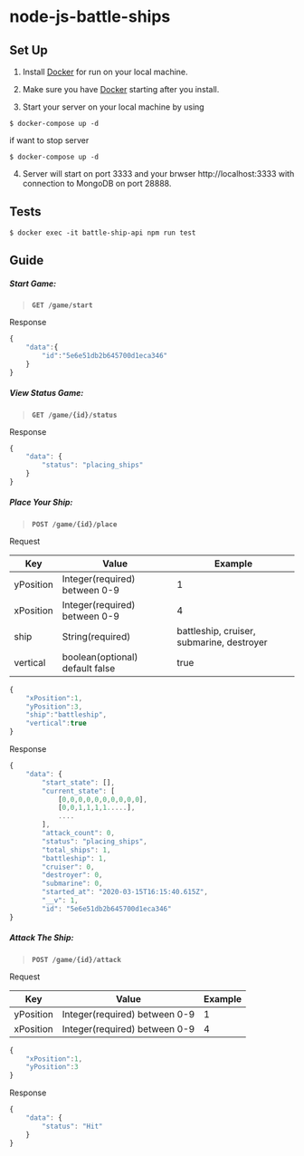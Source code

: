 # node-js-battle-ships

## Set Up

1. Install [Docker](https://www.docker.com/products/docker-desktop) for run on your local machine.

2. Make sure you have [Docker](https://www.docker.com/products/docker-desktop) starting after you install.
3. Start your server on your local machine by using

```
$ docker-compose up -d
```

if want to stop server

```
$ docker-compose up -d
```

4. Server will start on port 3333 and your brwser http://localhost:3333 with connection to MongoDB on port 28888.

## Tests

```
$ docker exec -it battle-ship-api npm run test
```

## Guide

##### Start Game:

> **`GET /game/start`**

Response

```javascript
{
    "data":{
        "id":"5e6e51db2b645700d1eca346"
    }
}
```

##### View Status Game:

> **`GET /game/{id}/status`**

Response

```javascript
{
    "data": {
        "status": "placing_ships"
    }
}
```

##### Place Your Ship:

> **`POST /game/{id}/place`**

Request

| Key       | Value                           | Example                                   |
| --------- | ------------------------------- | ----------------------------------------- |
| yPosition | Integer(required) between 0-9   | 1                                         |
| xPosition | Integer(required) between 0-9   | 4                                         |
| ship      | String(required)                | battleship, cruiser, submarine, destroyer |
| vertical  | boolean(optional) default false | true                                      |

```javascript
{
	"xPosition":1,
	"yPosition":3,
	"ship":"battleship",
	"vertical":true
}
```

Response

```javascript
{
    "data": {
        "start_state": [],
        "current_state": [
            [0,0,0,0,0,0,0,0,0,0],
            [0,0,1,1,1,1.....],
            ....
        ],
        "attack_count": 0,
        "status": "placing_ships",
        "total_ships": 1,
        "battleship": 1,
        "cruiser": 0,
        "destroyer": 0,
        "submarine": 0,
        "started_at": "2020-03-15T16:15:40.615Z",
        "__v": 1,
        "id": "5e6e51db2b645700d1eca346"
}
```

##### Attack The Ship:

> **`POST /game/{id}/attack`**

Request

| Key       | Value                         | Example |
| --------- | ----------------------------- | ------- |
| yPosition | Integer(required) between 0-9 | 1       |
| xPosition | Integer(required) between 0-9 | 4       |

```javascript
{
	"xPosition":1,
	"yPosition":3
}
```

Response

```javascript
{
    "data": {
        "status": "Hit"
    }
}
```
